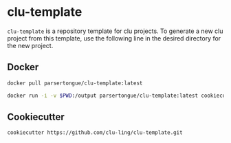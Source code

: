 # clu-template

`clu-template` is a repository template for clu projects. To generate a new clu project from this template, use the following line in the desired directory for the new project.

## Docker

```bash
docker pull parsertongue/clu-template:latest

docker run -i -v $PWD:/output parsertongue/clu-template:latest cookiecutter -o /output /app
```

## Cookiecutter

```bash
cookiecutter https://github.com/clu-ling/clu-template.git
```

<!-- All packages initialized with 0.1 versioning, info.py will need to be updated for description, authors, contact, and license.

Initialized with `example-script`, a dummy script which can be removed.

requirements.txt is rendered with dependencies typical to clu projects, this file will need to be updated for the specific project dependencies.

In setup.py, update keywords and scripts. -->

